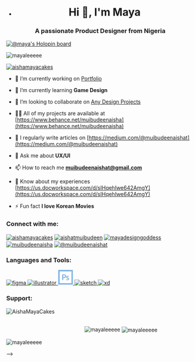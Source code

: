 - <h1 align="center">Hi 👋, I'm Maya</h1>
<h3 align="center">A passionate Product Designer from Nigeria</h3>

[![@maya's Holopin board](https://holopin.io/api/user/board?user=maya)](https://holopin.io/@maya)



<p align="left"> <img src="https://komarev.com/ghpvc/?username=mayaleeeee&label=Profile%20views&color=0e75b6&style=flat" alt="mayaleeeee" /> </p>

<p align="left"> <a href="https://twitter.com/aishamayacakes" target="blank"><img src="https://img.shields.io/twitter/follow/aishamayacakes?logo=twitter&style=for-the-badge" alt="aishamayacakes" /></a> </p>

- 🔭 I’m currently working on [Portfolio](https://www.behance.net/muibudeenaisha)

- 🌱 I’m currently learning **Game Design**

- 👯 I’m looking to collaborate on [Any Design Projects](https://www.behance.net/muibudeenaisha)

- 👨‍💻 All of my projects are available at [https://www.behance.net/muibudeenaisha](https://www.behance.net/muibudeenaisha)

- 📝 I regularly write articles on [https://medium.com/@muibudeenaishat](https://medium.com/@muibudeenaishat)

- 💬 Ask me about **UX/UI**

- 📫 How to reach me **muibudeenaishat@gmail.com**

- 📄 Know about my experiences [https://us.docworkspace.com/d/sIHqehIwe642AmgY](https://us.docworkspace.com/d/sIHqehIwe642AmgY)

- ⚡ Fun fact **I love Korean Movies**

<h3 align="left">Connect with me:</h3>
<p align="left">
<a href="https://twitter.com/aishamayacakes" target="blank"><img align="center" src="https://raw.githubusercontent.com/rahuldkjain/github-profile-readme-generator/master/src/images/icons/Social/twitter.svg" alt="aishamayacakes" height="30" width="40" /></a>
<a href="https://linkedin.com/in/aishatmuibudeen" target="blank"><img align="center" src="https://raw.githubusercontent.com/rahuldkjain/github-profile-readme-generator/master/src/images/icons/Social/linked-in-alt.svg" alt="aishatmuibudeen" height="30" width="40" /></a>
<a href="https://instagram.com/mayadesigngoddess" target="blank"><img align="center" src="https://raw.githubusercontent.com/rahuldkjain/github-profile-readme-generator/master/src/images/icons/Social/instagram.svg" alt="mayadesigngoddess" height="30" width="40" /></a>
<a href="https://www.behance.net/muibudeenaisha" target="blank"><img align="center" src="https://raw.githubusercontent.com/rahuldkjain/github-profile-readme-generator/master/src/images/icons/Social/behance.svg" alt="muibudeenaisha" height="30" width="40" /></a>
<a href="https://medium.com/@muibudeenaishat" target="blank"><img align="center" src="https://raw.githubusercontent.com/rahuldkjain/github-profile-readme-generator/master/src/images/icons/Social/medium.svg" alt="@muibudeenaishat" height="30" width="40" /></a>
</p>

<h3 align="left">Languages and Tools:</h3>
<p align="left"> <a href="https://www.figma.com/" target="_blank" rel="noreferrer"> <img src="https://www.vectorlogo.zone/logos/figma/figma-icon.svg" alt="figma" width="40" height="40"/> </a> <a href="https://www.adobe.com/in/products/illustrator.html" target="_blank" rel="noreferrer"> <img src="https://www.vectorlogo.zone/logos/adobe_illustrator/adobe_illustrator-icon.svg" alt="illustrator" width="40" height="40"/> </a> <a href="https://www.photoshop.com/en" target="_blank" rel="noreferrer"> <img src="https://raw.githubusercontent.com/devicons/devicon/master/icons/photoshop/photoshop-line.svg" alt="photoshop" width="40" height="40"/> </a> <a href="https://www.sketch.com/" target="_blank" rel="noreferrer"> <img src="https://www.vectorlogo.zone/logos/sketchapp/sketchapp-icon.svg" alt="sketch" width="40" height="40"/> </a> <a href="https://www.adobe.com/products/xd.html" target="_blank" rel="noreferrer"> <img src="https://cdn.worldvectorlogo.com/logos/adobe-xd.svg" alt="xd" width="40" height="40"/> </a> </p>

<h3 align="left">Support:</h3>
<p><a href="https://www.buymeacoffee.com/AishaMayaCakes"> <img align="left" src="https://cdn.buymeacoffee.com/buttons/v2/default-yellow.png" height="50" width="210" alt="AishaMayaCakes" /></a></p><br><br>

<p><img align="left" src="https://github-readme-stats.vercel.app/api/top-langs?username=mayaleeeee&show_icons=true&locale=en&layout=compact" alt="mayaleeeee" /></p>

<p>&nbsp;<img align="center" src="https://github-readme-stats.vercel.app/api?username=mayaleeeee&show_icons=true&locale=en" alt="mayaleeeee" /></p>

<p><img align="center" src="https://github-readme-streak-stats.herokuapp.com/?user=mayaleeeee&" alt="mayaleeeee" /></p>

-->

